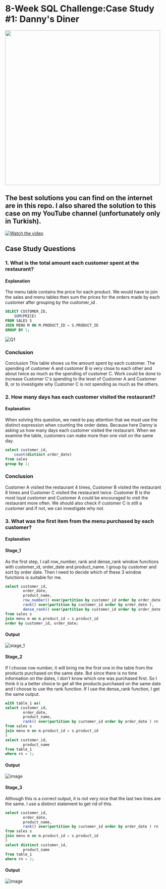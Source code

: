 # 8-Week SQL Challenge:Case Study #1: Danny's Diner

<img src="https://8weeksqlchallenge.com/images/case-study-designs/1.png" width="500">

## The best solutions you can find on the internet are in this repo. I also shared the solution to this case on my YouTube channel (unfortunately only in Turkish).


[![Watch the video](https://img.youtube.com/vi/SfdS3WREZEo/maxresdefault.jpg)](https://youtu.be/SfdS3WREZEo)

## Case Study Questions
### 1. What is the total amount each customer spent at the restaurant?
#### Explanation 
The menu table contains the price for each product. We would have to join the sales and menu tables then sum the prices for the orders made by each customer after grouping by the customer_id .

``` sql
SELECT CUSTOMER_ID,
	SUM(PRICE)
FROM SALES S
JOIN MENU M ON M.PRODUCT_ID = S.PRODUCT_ID
GROUP BY 1;
```
![Q1](https://github.com/user-attachments/assets/4a059577-db03-4e4f-b4f5-e9c5e74a5823)

### Conclusion

Conclusion
This table shows us the amount spent by each customer. 
The spending of customer A and customer B is very close to each other and about twice as much as the spending of customer C. 
Work could be done to increase Customer C's spending to the level of Customer A and Customer B, or to investigate why Customer C is not spending as much as the others.

### 2. How many days has each customer visited the restaurant?

#### Explanation 
When solving this question, we need to pay attention that we must use the distinct expression when counting the order dates. Because here Danny is asking us how many days each customer visited the restaurant. When we examine the table, customers can make more than one visit on the same day. 

``` sql
select customer_id,
	count(distinct order_date)
from sales
group by 1;
```
### Conclusion
Customer A visited the restaurant 4 times, Customer B visited the restaurant 6 times and Customer C visited the restaurant twice. Customer B is the most loyal customer and Customer A could be encouraged to visit the restaurant more often. We should also check if customer C is still a customer and if not, we can investigate why not.

### 3. What was the first item from the menu purchased by each customer?

#### Explanation 
#### Stage_1

As the first step, I call row_number, rank and dense_rank window functions with customer_id, order_date and product_name. I group by customer and sort by order date. Then I need to decide which of these 3 window functions is suitable for me.

```sql
select customer_id,
		order_date,
		product_name,
		row_number() over(partition by customer_id order by order_date ),
		rank() over(partition by customer_id order by order_date ),
		dense_rank() over(partition by customer_id order by order_date )
from sales s
join menu m on m.product_id = s.product_id
order by customer_id, order_date;
```
#### Output
![stage_1](https://github.com/user-attachments/assets/bd77a5fc-b0ef-41f6-ba30-3e6932658b11)

#### Stage_2

If I choose row number, it will bring me the first one in the table from the products purchased on the same date. But since there is no time information on the dates, I don't know which one was purchased first. So I think it is a better choice to get all the products purchased on the same date and I choose to use the rank function. If I use the dense_rank function, I get the same output. 

```sql
with table_1 as(
select customer_id,
		order_date,
		product_name,
		rank() over(partition by customer_id order by order_date ) rn
from sales s
join menu m on m.product_id = s.product_id
)
select customer_id,
		product_name
from table_1
where rn = 1;
```
#### Output
![image](https://github.com/user-attachments/assets/db07dbe9-6239-4d17-8c92-abbf5bc32805)

#### Stage_3

Although this is a correct output, it is not very nice that the last two lines are the same. I use a distinct statement to get rid of this.

```sql
select customer_id,
		order_date,
		product_name,
		rank() over(partition by customer_id order by order_date ) rn
from sales s
join menu m on m.product_id = s.product_id
)
select distinct customer_id,
		product_name
from table_1
where rn = 1;
```
#### Output
![image](https://github.com/user-attachments/assets/3ad523d3-5220-45af-9e73-ef6e308cd718)

